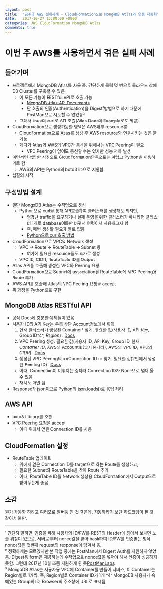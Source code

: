 ```yaml
---
layout: post
title:  "금주의 AWS 실패사례 - CloudFormation으로 MongoDB Atlas와 연동 자동화"
date:   2017-10-27 16:00:00 +0900
categories: AWS CloudFormation MongoDB Atlas
comments: true
---
```

# 이번 주 AWS를 사용하면서 겪은 실패 사례

## 들어가며
  * 프로젝트에서 MongoDB Atlas를 사용 중. 간단하게 클릭 몇 번으로 클라우드 상에 DB Cluster를 구축할 수 있음.
    + 이 모든 기능이 RESTful API로 호출 가능
      - [MongoDB Atlas API Documents][mongodb-atlas-reference]
      - 단 호출의 인증(Authentication)을 Digest&sup1;방법으로 하기 때문에 PostMan으로 시도할 수 없었음&sup2;
    + 그래서 linux의 curl로 API 호출(Atlas Docs의 Example로도 제공)
  * CloudFormation으로 생성가능한 영역은 AWS내부 resource뿐
    + CloudFormation으로 Atlas를 생성 후 AWS resource와 연동시키는 것은 불가능
    + 게다가 Atlas와 AWS의 VPC간 통신을 위해서는 VPC Peering이 필요
      - VPC Peering이 없어도 통신할 수는 있지만 성능 저하 발생
  * 이런저런 복잡한 사정으로 CloudFormation단독으로는 어렵고 Python을 이용하기로 함
    + AWS의 API는 Python의 boto3 lib으로 지원함
  * 삽질의 시작

## 구성방법 설계
  * 일단 MongoDB Atlas는 수작업으로 생성
    + Python으로 curl을 통해 API호출하여 클러스터를 생성해도 되지만,
      - 엄청난 traffic을 요구하거나 실제 운영을 위한 클러스터가 아니라면 클러스터 1개로 database이름만 바꿔서 여럿이서 사용하고자 함
      - 즉, 매번 생성할 필요가 별로 없음
      - [Python으로 curl호출 방법][python-call-curl]
  * CloudFormation으로 VPC및 Network 생성
    + VPC -> Route -> RouteTable -> Subnet 등
      - 여기에 필요한 resource들도 추가로 생성
    + VPC ID, CIDR, RouteTable ID를 Output
  * Atlas API를 호출해 생성한 VPC와 Peering 요청
  * CloudFormation으로 Subnet에 association된 RouteTable에 VPC Peering용 Route 추가
  * AWS API를 호출해 Atlas의 VPC Peering 요청을 accept
  * 위 과정을 Python으로 구현

## MongoDB Atlas RESTful API
  * 공식 Docs에 충분한 예제들이 있음
  * 사용자 ID와 API Key는 우측 상단 Account정보에서 획득
    1. 현재 클러스터가 생성된 Container&sup3; 찾기. 필요한 값(사용자 ID, API Key, Group ID^4^, *Region*) : [Docs][mongodb-atlas-get-container-id]
    2. VPC Peering 생성. 필요한 값(사용자 ID, API Key, Group ID, 현재 *Container ID*, AWS의 AccountID(숫자14자리), AWS의 *VPC ID*, VPC의 *CIDR*) : [Docs][mongodb-atlas-vpc-peering]
    3. 생성된 VPC Peering의 ==Connection ID== 찾기. 필요한 값(2번에서 생성된 Peering ID) : [Docs][mongodb-atlas-get-connection]
      - 이때, Connection이 이뤄지는 중이라 Connection ID가 None으로 넘어 올 수 있음
      - 재시도 하면 됨
  * Response가 json이므로 Python의 json.loads()로 응답 처리

## AWS API
  * boto3 Library를 호출
  * [VPC Peering 요청을 accept][boto3-accept-peering]
    + 이때 위에서 얻은 Connection ID를 사용

## CloudFormation 설정
  * RouteTable 업데이트
    + 위에서 얻은 Connection ID를 target으로 하는 Route를 생성하고,
    + 필요한 Subnet의 RouteTable을 찾아 Route 추가
    + 이때, RouteTable ID를 Network 생성용 CloudFormation에서 Output으로 받아두는게 좋음

## 소감
뭔가 자동화 하려고 여러모로 발버둥 친 것 같은데, 자동화라기 보단 하드코딩이 된 것 같아서 불만.

---
&sup1; 간단히 말하면, 인증을 위해 사용자의 ID/PW를 REST의 Header에 담아서 보내면 노출 위험이 있므로, 서버로 부터 nonce값을 받아 hash하여 ID/PW를 인증받는 방식. nonce값은 첫번째 request의 response에 담겨서 옴.  
&sup2; 정확하게는 모르겠지만 본 작업 중에는 PostMan에서 Digest Auth를 지원하지 않았음. Digest용 form은 제공하는데 수작업으로 nonce값을 넣어야 헤서 인증이 성공하지 못함.  그런데 2017년 10월 초쯤 지원하게 된 듯[PostManLabs][postman-digest-authentication].  
&sup3; MongoDB Atlas는 사용자용 VPC에 Container를 만들어 서비스, 이 Container는 Region별로 1개씩.  즉, Region별로 Container ID가 1개
^4^ MongoDB 사용자가 속해있는 Group의 ID, Browser의 주소창에 URL로 표시됨  

[postman-digest-authentication]: https://github.com/postmanlabs/postman-app-support/issues/3017
[mongodb-atlas-reference]: https://docs.atlas.mongodb.com/configure-api-access/
[python-call-curl]: https://stackoverflow.com/questions/43975423/running-curl-command-in-python
[mongodb-atlas-vpc-peering]: https://docs.atlas.mongodb.com/reference/api/vpc-create-peering-connection/
[mongodb-atlas-get-container-id]: https://docs.atlas.mongodb.com/reference/api/vpc-get-containers-list/
[mongodb-atlas-get-connection]: https://docs.atlas.mongodb.com/reference/api/vpc-get-connection/
[boto3-accept-peering]: http://boto3.readthedocs.io/en/latest/reference/services/ec2.html#vpcpeeringconnection
